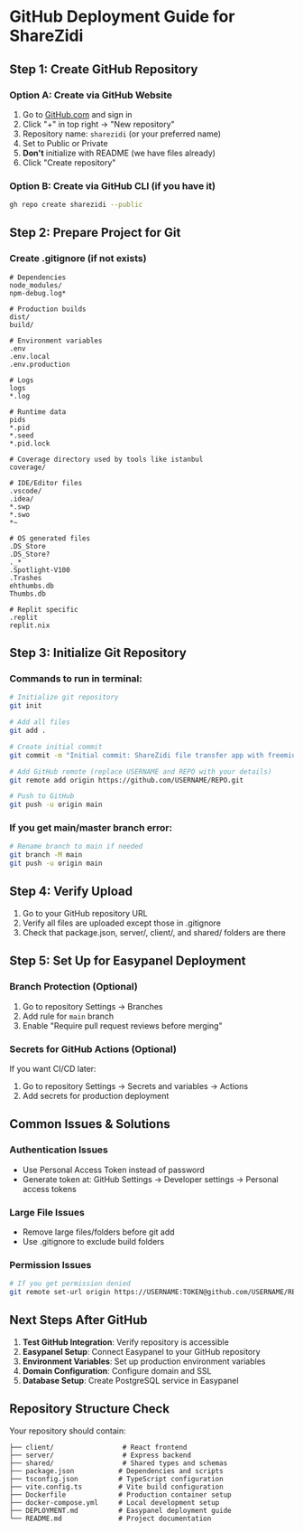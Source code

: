# GitHub Deployment Guide for ShareZidi

## Step 1: Create GitHub Repository

### Option A: Create via GitHub Website
1. Go to [GitHub.com](https://github.com) and sign in
2. Click "+" in top right → "New repository"
3. Repository name: `sharezidi` (or your preferred name)
4. Set to Public or Private
5. **Don't** initialize with README (we have files already)
6. Click "Create repository"

### Option B: Create via GitHub CLI (if you have it)
```bash
gh repo create sharezidi --public
```

## Step 2: Prepare Project for Git

### Create .gitignore (if not exists)
```gitignore
# Dependencies
node_modules/
npm-debug.log*

# Production builds
dist/
build/

# Environment variables
.env
.env.local
.env.production

# Logs
logs
*.log

# Runtime data
pids
*.pid
*.seed
*.pid.lock

# Coverage directory used by tools like istanbul
coverage/

# IDE/Editor files
.vscode/
.idea/
*.swp
*.swo
*~

# OS generated files
.DS_Store
.DS_Store?
._*
.Spotlight-V100
.Trashes
ehthumbs.db
Thumbs.db

# Replit specific
.replit
replit.nix
```

## Step 3: Initialize Git Repository

### Commands to run in terminal:
```bash
# Initialize git repository
git init

# Add all files
git add .

# Create initial commit
git commit -m "Initial commit: ShareZidi file transfer app with freemium model"

# Add GitHub remote (replace USERNAME and REPO with your details)
git remote add origin https://github.com/USERNAME/REPO.git

# Push to GitHub
git push -u origin main
```

### If you get main/master branch error:
```bash
# Rename branch to main if needed
git branch -M main
git push -u origin main
```

## Step 4: Verify Upload

1. Go to your GitHub repository URL
2. Verify all files are uploaded except those in .gitignore
3. Check that package.json, server/, client/, and shared/ folders are there

## Step 5: Set Up for Easypanel Deployment

### Branch Protection (Optional)
1. Go to repository Settings → Branches
2. Add rule for `main` branch
3. Enable "Require pull request reviews before merging"

### Secrets for GitHub Actions (Optional)
If you want CI/CD later:
1. Go to repository Settings → Secrets and variables → Actions
2. Add secrets for production deployment

## Common Issues & Solutions

### Authentication Issues
- Use Personal Access Token instead of password
- Generate token at: GitHub Settings → Developer settings → Personal access tokens

### Large File Issues
- Remove large files/folders before git add
- Use .gitignore to exclude build folders

### Permission Issues
```bash
# If you get permission denied
git remote set-url origin https://USERNAME:TOKEN@github.com/USERNAME/REPO.git
```

## Next Steps After GitHub

1. **Test GitHub Integration**: Verify repository is accessible
2. **Easypanel Setup**: Connect Easypanel to your GitHub repository
3. **Environment Variables**: Set up production environment variables
4. **Domain Configuration**: Configure domain and SSL
5. **Database Setup**: Create PostgreSQL service in Easypanel

## Repository Structure Check

Your repository should contain:
```
├── client/                 # React frontend
├── server/                 # Express backend
├── shared/                 # Shared types and schemas
├── package.json           # Dependencies and scripts
├── tsconfig.json          # TypeScript configuration
├── vite.config.ts         # Vite build configuration
├── Dockerfile             # Production container setup
├── docker-compose.yml     # Local development setup
├── DEPLOYMENT.md          # Easypanel deployment guide
└── README.md              # Project documentation
```